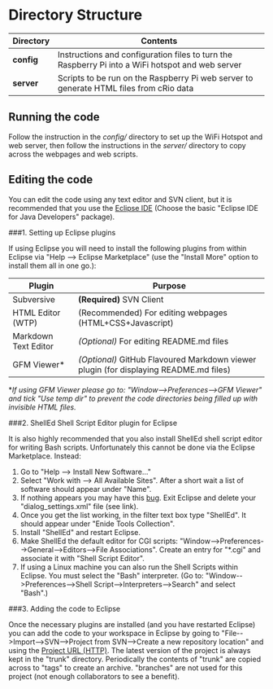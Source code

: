 Directory Structure
===================

Directory  | Contents
-----------|----------------------------
**config** | Instructions and configuration files to turn the Raspberry Pi into a WiFi hotspot and web server
**server** | Scripts to be run on the Raspberry Pi web server to generate HTML files from cRio data

## Running the code

Follow the instruction in the *config/* directory to set up the WiFi Hotspot and web server, then follow the instructions in the *server/* directory to copy across the webpages and web scripts.

## Editing the code

You can edit the code using any text editor and SVN client, but it is recommended that you use the [Eclipse IDE](http://www.eclipse.org/downloads/) (Choose the basic "Eclipse IDE for Java Developers" package).

###1. Setting up Eclipse plugins

If using Eclipse you will need to install the following plugins from within Eclipse via "Help --> Eclipse Marketplace" (use the "Install More" option to install them all in one go.):

Plugin               | Purpose
---------------------|---------------------------------------
Subversive           | **(Required)** SVN Client
HTML Editor (WTP)    | (Recommended) For editing webpages (HTML+CSS+Javascript)
Markdown Text Editor | *(Optional)* For editing README.md files
GFM Viewer*          | *(Optional)* GitHub Flavoured Markdown viewer plugin (for displaying README.md files)

**If using GFM Viewer please go to: "Window-->Preferences-->GFM Viewer" and tick "Use temp dir" to prevent the code directories being filled up with invisible HTML files.*

###2. ShellEd Shell Script Editor plugin for Eclipse

It is also highly recommended that you also install ShellEd shell script editor for writing Bash scripts. Unfortunately this cannot be done via the Eclipse Marketplace. Instead:

1. Go to "Help --> Install New Software..."
2. Select "Work with --> All Available Sites". After a short wait a list of software should appear under "Name".
3. If nothing appears you may have this [bug](http://stackoverflow.com/questions/1965285). Exit Eclipse and delete your "dialog_settings.xml" file (see link).
4. Once you get the list working, in the filter text box type "ShellEd". It should appear under "Enide Tools Collection".
6. Install "ShellEd" and restart Eclipse.
7. Make ShellEd the default editor for CGI scripts: "Window-->Preferences-->General-->Editors-->File Associations". Create an entry for "*.cgi" and associate it with "Shell Script Editor".
7. If using a Linux machine you can also run the Shell Scripts within Eclipse. You must select the "Bash" interpreter.
(Go to: "Window-->Preferences-->Shell Script-->Interpreters-->Search" and select "Bash".)

###3. Adding the code to Eclipse

Once the necessary plugins are installed (and you have restarted Eclipse) you can add the code to your workspace in Eclipse by going to "File-->Import-->SVN-->Project from SVN-->Create a new repository location" and using the [Project URL (HTTP)](http://svn.code.sf.net/p/plabuoy/svn-code/Shell_Program). The latest version of the project is always kept in the "trunk" directory. Periodically the contents of "trunk" are copied across to "tags" to create an archive. "branches" are not used for this project (not enough collaborators to see a benefit).
